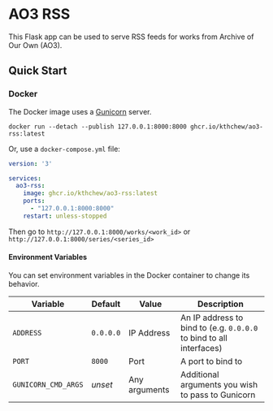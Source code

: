 # AO3 RSS

This Flask app can be used to serve RSS feeds for works from Archive of Our Own (AO3).

## Quick Start

### Docker

The Docker image uses a [Gunicorn](https://gunicorn.org/) server.

```shell
docker run --detach --publish 127.0.0.1:8000:8000 ghcr.io/kthchew/ao3-rss:latest
```

Or, use a `docker-compose.yml` file:

```yaml
version: '3'

services:
  ao3-rss:
    image: ghcr.io/kthchew/ao3-rss:latest
    ports:
      - "127.0.0.1:8000:8000"
    restart: unless-stopped
```

Then go to `http://127.0.0.1:8000/works/<work_id>` or `http://127.0.0.1:8000/series/<series_id>`

#### Environment Variables

You can set environment variables in the Docker container to change its behavior.

| Variable            | Default   | Value         | Description                                                         |
| ------------------- | --------- | ------------- | ------------------------------------------------------------------- |
| `ADDRESS`           | `0.0.0.0` | IP Address    | An IP address to bind to (e.g. `0.0.0.0` to bind to all interfaces) |
| `PORT`              | `8000`    | Port          | A port to bind to                                                   |
| `GUNICORN_CMD_ARGS` | *unset*   | Any arguments | Additional arguments you wish to pass to Gunicorn                   |